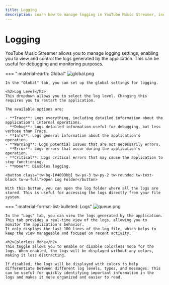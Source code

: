 ```yaml
---
title: Logging
description: Learn how to manage logging in YouTube Music Streamer, including enabling and viewing logs.
---
```


# Logging
YouTube Music Streamer allows you to manage logging settings, enabling you to view and control the logs generated by the application. This can be useful for debugging and monitoring purposes.

=== ":material-earth: Global"
    ![global.png](/assets/images/youtube-music-streamer/guides/logging/global.png)
    
    In the "Global" tab, you can set up the global settings for logging.
    
    <h2>Log Level</h2>
    This dropdown allows you to select the log level. Changing this requires you to restart the application.

    The available options are:

    - **Trace**: Logs everything, including detailed information about the application's internal operations.
    - **Debug**: Logs detailed information useful for debugging, but less verbose than Trace.
    - **Info**: Logs general information about the application's operation.
    - **Warning**: Logs potential issues that are not necessarily errors.
    - **Error**: Logs errors that occur during the application's operation.
    - **Critical**: Logs critical errors that may cause the application to stop functioning.
    - **None**: Disables logging.

    <button class="tw-bg-[#4099bb] tw-px-3 tw-py-2 tw-rounded tw-text-black tw-w-full">Open Log Folder</button>

    With this button, you can open the log folder where all the logs are stored. This is useful for accessing the logs directly from your file system.

=== ":material-format-list-bulleted: Logs"
    ![queue.png](/assets/images/youtube-music-streamer/guides/logging/logs.png)

    In the "Logs" tab, you can view the logs generated by the application. This tab provides a real-time view of the logs, allowing you to monitor the application's behavior.
    It only displays the last 100 lines of the log file, which helps to keep the view manageable and focused on recent activity.

    <h2>Colorless Mode</h2>
    This toggle allows you to enable or disable colorless mode for the logs. When enabled, the logs will be displayed without any colors, making it less distracting.
    
    If disabled, the logs will be displayed with colors to help differentiate between different log levels, types, and messages. This can be useful for quickly identifying important information in the logs and makes it more organized and easier to read.
